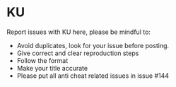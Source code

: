 # KU
Report issues with KU here, please be mindful to:
- Avoid duplicates, look for your issue before posting.
- Give correct and clear reproduction steps
- Follow the format
- Make your title accurate
- Please put all anti cheat related issues in issue #144
